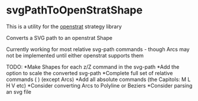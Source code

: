 # svgPathToOpenStratShape
This is a utility for the [openstrat](https://github.com/Rich2/openstrat) strategy library

Converts a SVG path to an openstrat Shape

Currently working for most relative svg-path commands - though Arcs may not be implemented until either openstrat supports them

TODO:
*Make Shapes for each z/Z command in the svg-path
*Add the option to scale the converted svg-path
*Complete full set of relative commands ( ) (except Arcs) 
*Add all absolute commands (the Capitols: M L H V etc)
*Consider converting Arcs to Polyline or Beziers
*Consider parsing an svg file
